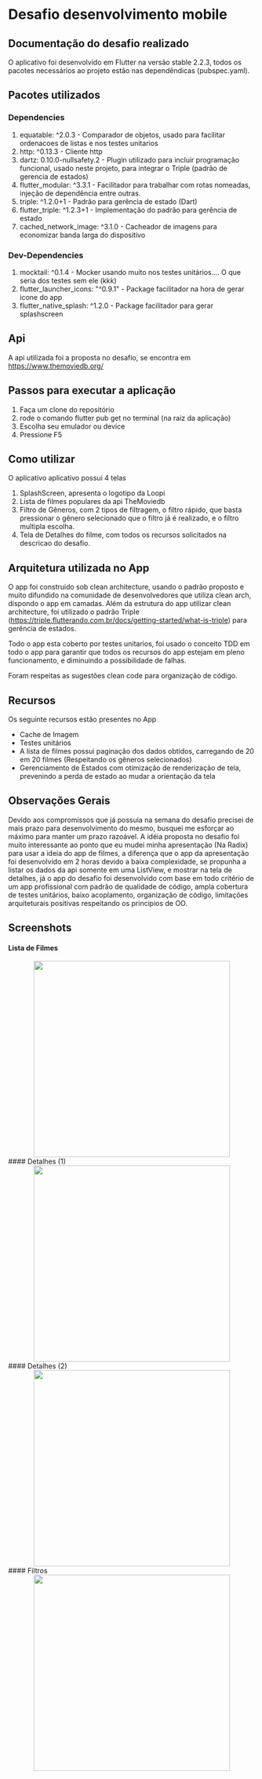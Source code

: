 # Desafio desenvolvimento mobile

## Documentação do desafio realizado

O aplicativo foi desenvolvido em Flutter na versão stable 2.2.3,
todos os pacotes necessários ao projeto estão nas dependêndicas (pubspec.yaml).

## Pacotes utilizados

### Dependencies
1.  equatable: ^2.0.3 - Comparador de objetos, usado para facilitar ordenacoes de listas e nos testes unitarios
2.  http: ^0.13.3 - Cliente http
3.  dartz:  0.10.0-nullsafety.2 - Plugin utilizado para incluir programação funcional, usado neste projeto, para integrar o Triple (padrão de gerencia de estados)
4.  flutter_modular: ^3.3.1  - Facilitador para trabalhar com rotas nomeadas, injeção de dependência entre outras.
5.  triple: ^1.2.0+1 - Padrão para gerência de estado (Dart)
6.  flutter_triple: ^1.2.3+1 - Implementação do padrão para gerência de estado
7.  cached_network_image: ^3.1.0 - Cacheador de imagens para economizar banda larga do dispositivo

### Dev-Dependencies
1.  mocktail: ^0.1.4 - Mocker usando muito nos testes unitários.... O que seria dos testes sem ele (kkk)
2.  flutter_launcher_icons: "^0.9.1" - Package facilitador na hora de gerar icone do app
3.  flutter_native_splash: ^1.2.0 - Package facilitador para gerar splashscreen

## Api

A api utilizada foi a proposta no desafio, se encontra em https://www.themoviedb.org/



## Passos para executar a aplicação

1. Faça um clone do repositório
2. rode o comando flutter pub get no terminal (na raiz da aplicação)
3. Escolha seu emulador ou device
4. Pressione F5

## Como utilizar

O aplicativo aplicativo possui 4 telas

1. SplashScreen, apresenta o logotipo da Loopi
2. Lista de filmes populares da api TheMoviedb
3. Filtro de Gêneros, com 2 tipos de filtragem, o filtro rápido, que basta pressionar o gênero selecionado que o filtro já é realizado, e o filtro multipla escolha.
4. Tela de Detalhes do filme, com todos os recursos solicitados na descricao do desafio.

## Arquitetura utilizada no App

O app foi construido sob clean architecture, usando o padrão proposto e muito difundido na comunidade de desenvolvedores que utiliza clean arch, dispondo o app em camadas. Além da estrutura do app utilizar clean architecture, foi utilizado o padrão Triple (https://triple.flutterando.com.br/docs/getting-started/what-is-triple) para gerência de estados.

Todo o app esta coberto por testes unitarios, foi usado o conceito TDD em todo o app para garantir que todos os recursos do app estejam em pleno funcionamento, e diminuindo a possibilidade de falhas.

Foram respeitas as sugestões clean code para organização de código.

## Recursos

Os seguinte recursos estão presentes no App
* Cache de Imagem
* Testes unitários
* A lista de filmes possui paginação dos dados obtidos, carregando de 20 em 20 filmes (Respeitando os gêneros selecionados)
* Gerenciamento de Estados com otimização de renderização de tela, prevenindo a perda de estado ao mudar a orientação da tela

## Observações Gerais

Devido aos compromissos que já possuia na semana do desafio precisei de mais prazo para desenvolvimento do mesmo, busquei me esforçar ao máximo para manter um prazo razoável. A idéia proposta no desafio foi muito interessante ao ponto que eu mudei minha apresentação (Na Radix) para usar a ideia do app de filmes, a diferença que o app da apresentação foi desenvolvido em 2 horas devido a baixa complexidade, se propunha a listar os dados da api somente em uma ListView, e mostrar na tela de detalhes, já o app do desafio foi desenvolvido com base em todo critério de um app profissional com padrão de qualidade de código, ampla cobertura de testes unitários, baixo acoplamento, organização de código, limitações arquiteturais positivas respeitando os principios de OO.

## Screenshots

#### Lista de Filmes
<div align="center">
  <img src="/screenshots/movie_list.png" width="400px"</img> 
</div>
#### Detalhes (1)
<div align="center">
  <img src="/screenshots/detail_1.png" width="400px"</img> 
</div>
#### Detalhes (2)
<div align="center">
  <img src="/screenshots/detail_2.png" width="400px"</img> 
</div>
#### Filtros
<div align="center">
  <img src="/screenshots/filter.png" width="400px"</img> 
</div>
